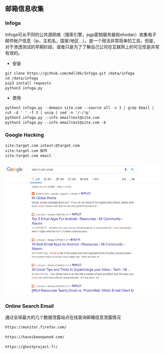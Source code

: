 ## 邮箱信息收集

### Infoga

Infoga可从不同的公共源网络（搜索引擎，pgp密钥服务器和shodan）收集电子邮件帐户信息（ip，主机名，国家/地区...）。是一个用法非常简单的工具，但是，对于渗透测试的早期阶段，或者只是为了了解自己公司在互联网上的可见性是非常有效的。

- 安装

```
git clone https://github.com/m4ll0k/Infoga.git /data/infoga
cd /data/infoga
pip3 install requests
python3 infoga.py
```

- 使用

```
python3 infoga.py --domain site.com --source all -v 3 | grep Email | cut -d ' ' -f 3 | uniq | sed -n '/-/!p'
python3 infoga.py --info emailtest@site.com
python3 infoga.py --info emailtest@site.com -b
```

### Google Hacking

```
site:target.com intext:@target.com
site:target.com 邮件
site:target.com email
```

![](mail_info/1594459-20200119161412993-1570311002.png)

### Online Search Email

通过全球最大的几个数据泄露站点在线查询邮箱信息泄露情况

```
https://monitor.firefox.com/

https://haveibeenpwned.com/

https://ghostproject.fr/
```

